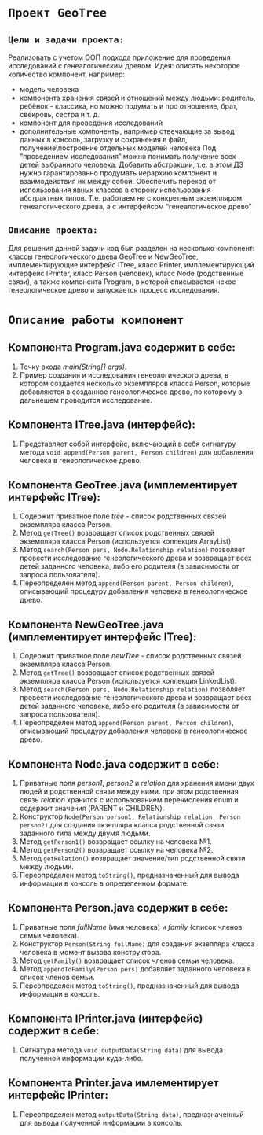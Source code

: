 # `Проект GeoTree`

## `Цели и задачи проекта:`
Реализовать с учетом ООП подхода приложение для проведения исследований с генеалогическим древом.
Идея: описать некоторое количество компонент, например:
- модель человека
- компонента хранения связей и отношений между людьми: родитель, ребёнок - классика, но можно подумать и про отношение, брат, свекровь, сестра и т. д.
- компонент для проведения исследований
- дополнительные компоненты, например отвечающие за вывод данных в консоль, загрузку и сохранения в файл, получение\построение отдельных моделей человека
Под “проведением исследования” можно понимать получение всех детей выбранного человека.
Добавить абстракции, т.е. в этом ДЗ нужно гарантированно продумать иерархию компонент и взаимодействия их между собой. 
Обеспечить переход от использования явных классов в сторону использования абстрактных типов. Т.е. работаем не с конкретным экземпляром генеалогического древа, а с интерфейсом “генеалогическое древо”

## `Описание проекта:`
Для решения данной задачи код был разделен на несколько компонент: классы генеологического двева GeoTree и NewGeoTree, имплементирующие интерфейс ITree, класс Printer, имплементирующий интерфейс IPrinter, класс Person (человек), класс Node (родственные связи), а также компонента Program, в которой описывается некое генеологическое древо и запускается процесс исследования.

# `Описание работы компонент`
## Компонента Program.java содержит в себе:
1. Точку входа *main(String[] args)*.
2. Пример создания и исследования генеологического древа, в котором создается несколько экземпляров класса Person, которые добавляются в созданное генеологическое древо, по которому в дальнешем проводится исследование.

## Компонента ITree.java (интерфейс):
1. Представляет собой интерфейс, включающий в себя сигнатуру метода `void append(Person parent, Person children)` для добавления человека в генеологическое древо.

## Компонента GeoTree.java (имплементирует интерфейс ITree):
1. Содержит приватное поле *tree* - список родственных связей экземпляра класса Person.
2. Метод `getTree()` возвращает список родственных связей экземпляра класса Person (используется коллекция ArrayList).
3. Метод `search(Person pers, Node.Relationship relation)` позволяет провести исследование генеологического древа и возвращает всех детей заданного человека, либо его родителя (в зависимости от запроса пользователя).
4. Переопределен метод `append(Person parent, Person children)`, описывающий процедуру добавления человека в генеологическое древо.

## Компонента NewGeoTree.java (имплементирует интерфейс ITree):
1. Содержит приватное поле *newTree* - список родственных связей экземпляра класса Person.
2. Метод `getTree()` возвращает список родственных связей экземпляра класса Person (используется коллекция LinkedList).
3. Метод `search(Person pers, Node.Relationship relation)` позволяет провести исследование генеологического древа и возвращает всех детей заданного человека, либо его родителя (в зависимости от запроса пользователя).
4. Переопределен метод `append(Person parent, Person children)`, описывающий процедуру добавления человека в генеологическое древо.

## Компонента Node.java содержит в себе:
1. Приватные поля *person1*, *person2* и *relation* для хранения имени двух людей и родственной связи между ними. при этом родственная связь *relation* хранится с использованием перечисления enum и содержит значения (PARENT и CHILDREN).
2. Конструктор `Node(Person person1, Relationship relation, Person person2)` для создания экзепляра класса родственной связи заданного типа между двумя людьми.
3. Метод `getPerson1()` возвращает ссылку на человека №1.
4. Метод `getPerson2()` возвращает ссылку на человека №2.
5. Метод `getRelation()` возвращает значение/тип родственной связи между людьми.
6. Переопределен метод `toString()`, предназначенный для вывода информации в консоль в определенном формате.

## Компонента Person.java содержит в себе:
1. Приватные поля *fullName* (имя человека) и *family* (список членов семьи человека).
2. Конструктор `Person(String fullName)` для создания экзепляра класса человека в момент вызова конструктора.
3. Метод `getFamily()` возвращает список членов семьи человека.
4. Метод `appendToFamily(Person pers)` добавляет заданного человека в список членов семьи.
5. Переопределен метод `toString()`, предназначенный для вывода информации в консоль.

## Компонента IPrinter.java (интерфейс) содержит в себе:
1. Сигнатура метода `void outputData(String data)` для вывода полученной информации куда-либо.

## Компонента Printer.java имлементирует интерфейс IPrinter:
1. Переопределен метод `outputData(String data)`, предназначенный для вывода полученной информации в консоль. 
